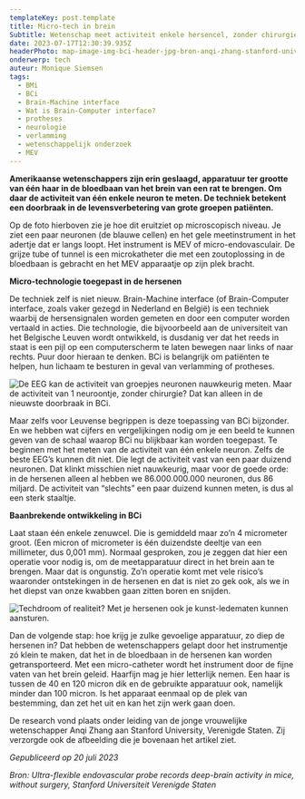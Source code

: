 ```yaml
---
templateKey: post.template
title: Micro-tech in brein
Subtitle: Wetenschap meet activiteit enkele hersencel, zonder chirurgie
date: 2023-07-17T12:30:39.935Z
headerPhoto: map-image-img-bci-header-jpg-bron-anqi-zhang-stanford-university-onderschrift-bci-header
onderwerp: tech
auteur: Monique Siemsen
tags:
  - BMi
  - BCi
  - Brain-Machine interface
  - Wat is Brain-Computer interface?
  - protheses
  - neurologie
  - verlamming
  - wetenschappelijk onderzoek
  - MEV
---
```

**A﻿merikaanse wetenschappers zijn erin geslaagd, apparatuur ter grootte van één haar in de bloedbaan van het brein van een rat te brengen. Om daar de activiteit van één enkele neuron te meten. De techniek betekent een doorbraak in de levensverbetering van grote groepen patiënten.**

Op de foto hierboven zie je hoe dit eruitziet op microscopisch niveau. Je ziet een paar neuronen (de blauwe cellen) en het gele meetinstrument in het adertje dat er langs loopt. Het instrument is MEV of micro-endovasculair. De grijze tube of tunnel is een microkatheter die met een zoutoplossing in de bloedbaan is gebracht en het MEV apparaatje op zijn plek bracht.

**Micro-technologie toegepast in de hersenen**

De techniek zelf is niet nieuw. Brain-Machine interface (of Brain-Computer interface, zoals vaker gezegd in Nederland en België) is een techniek waarbij de hersensignalen worden gemeten en door een computer worden vertaald in acties. Die technologie, die bijvoorbeeld aan de universiteit van het Belgische Leuven wordt ontwikkeld, is dusdanig ver dat het reeds in staat is een pijl op een computerscherm te laten bewegen naar links of naar rechts. Puur door hieraan te denken. BCi is belangrijk om patiënten te helpen, hun lichaam te besturen in geval van verlamming of protheses.

![De EEG kan de activiteit van groepjes neuronen nauwkeurig meten. Maar de activiteit van 1 neuroontje, zonder chirurgie? Dat kan alleen in de nieuwste doorbraak in BCi.](/img/bci-1-eeg.jpeg "Pixabay.com")

Maar zelfs voor Leuvense begrippen is deze toepassing van BCi bijzonder. En we hebben wat cijfers en vergelijkingen nodig om je een beeld te kunnen geven van de schaal waarop BCi nu blijkbaar kan worden toegepast. Te beginnen met het meten van de activiteit van één enkele neuron. Zelfs de beste EEG’s kunnen dit niet. Die legt de activiteit vast van een paar duizend neuronen. Dat klinkt misschien niet nauwkeurig, maar voor de goede orde: in de hersenen alleen al hebben we 86.000.000.000 neuronen, dus 86 miljard. De activiteit van “slechts” een paar duizend kunnen meten, is dus al een sterk staaltje.

**Baanbrekende ontwikkeling in BCi**

Laat staan één enkele zenuwcel. Die is gemiddeld maar zo’n 4 micrometer groot. (Een micron of micrometer is één duizendste deeltje van een millimeter, dus 0,001 mm). Normaal gesproken, zou je zeggen dat hier een operatie voor nodig is, om de meetapparatuur direct in het brein aan te brengen. Maar dat is ongunstig. Zo’n operatie komt met vele risico’s waaronder ontstekingen in de hersenen en dat is niet zo gek ook, als we in het diepst van onze kwabben gaan zitten boren en snijden.

![Techdroom of realiteit? Met je hersenen ook je kunst-ledematen kunnen aansturen.](/img/bci-2-prothese-pexels-cottonbro-studio-.jpeg "Pexels: Cottonbro Studio")

Dan de volgende stap: hoe krijg je zulke gevoelige apparatuur, zo diep de hersenen in? Dat hebben de wetenschappers gelapt door het instrumentje zó klein te maken, dat het in de bloedbaan in de hersenen kan worden getransporteerd. Met een micro-catheter wordt het instrument door de fijne vaten van het brein geleid. Haarfijn mag je hier letterlijk nemen. Een haar is tussen de 40 en 120 micron dik en de gebruikte apparatuur ook, namelijk minder dan 100 micron. Is het apparaat eenmaal op de plek van bestemming, dan zet het uit en kan het zijn werk gaan doen.

De research vond plaats onder leiding van de jonge vrouwelijke wetenschapper Anqi Zhang aan Stanford University, Verenigde Staten. Zij verzorgde ook de afbeelding die je bovenaan het artikel ziet.

*Gepubliceerd op 20 juli 2023*

*Bron: Ultra-flexible endovascular probe records deep-brain activity in mice, without surgery, Stanford Universiteit Verenigde Staten*
